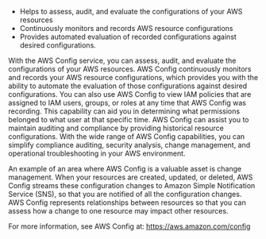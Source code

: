 - Helps to assess, audit, and evaluate the configurations of your AWS resources
- Continuously monitors and records AWS resource configurations
- Provides automated evaluation of recorded configurations against desired configurations.

With the AWS Config service, you can assess, audit, and evaluate the configurations of your AWS resources. AWS Config continuously monitors and records your AWS resource configurations, which provides you with the ability to automate the evaluation of those configurations against desired configurations. You can also use AWS Config to view IAM policies that are assigned to IAM users, groups, or roles at any time that AWS Config was recording. This capability can aid you in determining what permissions belonged to what user at that specific time. AWS Config can assist you to maintain auditing and compliance by providing historical resource configurations. With the wide range of AWS Config capabilities, you can simplify compliance auditing, security analysis, change management, and operational troubleshooting in your AWS environment.

An example of an area where AWS Config is a valuable asset is change management. When your resources are created, updated, or deleted, AWS Config streams these configuration changes to Amazon Simple Notification Service (SNS), so that you are notified of all the configuration changes. AWS Config represents relationships between resources so that you can assess how a change to one resource may impact other resources.

For more information, see AWS Config at:
https://aws.amazon.com/config
